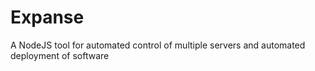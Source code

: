 # Expanse
A NodeJS tool for automated control of multiple servers and automated deployment of software
